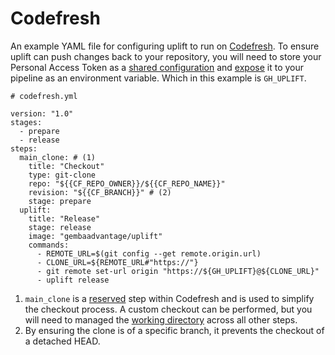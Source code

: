 # Codefresh

An example YAML file for configuring uplift to run on [Codefresh](https://g.codefresh.io/welcome). To ensure uplift can push changes back to your repository, you will need to store your Personal Access Token as a [shared configuration](https://codefresh.io/docs/docs/configure-ci-cd-pipeline/shared-configuration/) and [expose](https://codefresh.io/docs/docs/configure-ci-cd-pipeline/shared-configuration/#using-shared-environment-variables) it to your pipeline as an environment variable. Which in this example is `GH_UPLIFT`.

```{ .yaml .annotate linenums="1" }
# codefresh.yml

version: "1.0"
stages:
  - prepare
  - release
steps:
  main_clone: # (1)
    title: "Checkout"
    type: git-clone
    repo: "${{CF_REPO_OWNER}}/${{CF_REPO_NAME}}"
    revision: "${{CF_BRANCH}}" # (2)
    stage: prepare
  uplift:
    title: "Release"
    stage: release
    image: "gembaadvantage/uplift"
    commands:
      - REMOTE_URL=$(git config --get remote.origin.url)
      - CLONE_URL=${REMOTE_URL#"https://"}
      - git remote set-url origin "https://${GH_UPLIFT}@${CLONE_URL}"
      - uplift release
```

1. `main_clone` is a [reserved](https://codefresh.io/docs/docs/codefresh-yaml/steps/git-clone/#basic-clone-step-project-based-pipeline) step within Codefresh and is used to simplify the checkout process. A custom checkout can be performed, but you will need to managed the [working directory](https://codefresh.io/docs/docs/yaml-examples/examples/git-checkout-custom/) across all other steps.
2. By ensuring the clone is of a specific branch, it prevents the checkout of a detached HEAD.
